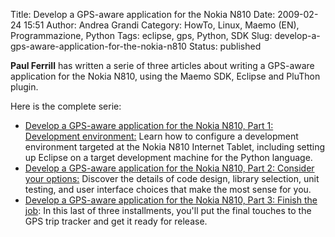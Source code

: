 Title: Develop a GPS-aware application for the Nokia N810
Date: 2009-02-24 15:51
Author: Andrea Grandi
Category: HowTo, Linux, Maemo (EN), Programmazione, Python
Tags: eclipse, gps, Python, SDK
Slug: develop-a-gps-aware-application-for-the-nokia-n810
Status: published

**Paul Ferrill** has written a serie of three articles about writing a
GPS-aware application for the Nokia N810, using the Maemo SDK, Eclipse
and PluThon plugin.

Here is the complete serie:

-   [Develop a GPS-aware application for the Nokia N810, Part 1:
    Development
    environment:](http://www.ibm.com/developerworks/linux/library/l-gps-nokia1/index.html?S_TACT=105AGX03&S_CMP=EDU)
    Learn how to configure a development environment targeted at the
    Nokia N810 Internet Tablet, including setting up Eclipse on a target
    development machine for the Python language.
-   [Develop a GPS-aware application for the Nokia N810, Part 2:
    Consider your
    options:](http://www.ibm.com/developerworks/linux/library/l-gps-nokia2/index.html?S_TACT=105AGX03&S_CMP=EDU)
    Discover the details of code design, library selection, unit
    testing, and user interface choices that make the most sense for
    you.[](http://www.ibm.com/developerworks/linux/library/l-gps-nokia2/index.html?S_TACT=105AGX03&S_CMP=EDU)
-   [Develop a GPS-aware application for the Nokia N810, Part 3: Finish
    the
    job](http://www.ibm.com/developerworks/linux/library/l-gps-nokia3/index.html?S_TACT=105AGX03&S_CMP=EDU):
    In this last of three installments, you'll put the final touches to
    the GPS trip tracker and get it ready for release.

